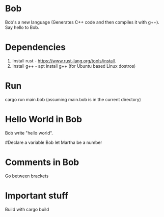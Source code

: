 # Bob
Bob's a new language (Generates C++ code and then compiles it with g++). Say hello to Bob.

# Dependencies
1. Install rust - https://www.rust-lang.org/tools/install.
2. Install g++ - apt install g++ (for Ubuntu based Linux dostros)

# Run
cargo run main.bob (assuming main.bob is in the current directory)

# Hello World in Bob
Bob write "hello world".

#Declare a variable
Bob let Martha be a number

# Comments in Bob
Go between brackets

# Important stuff
Build with cargo build

